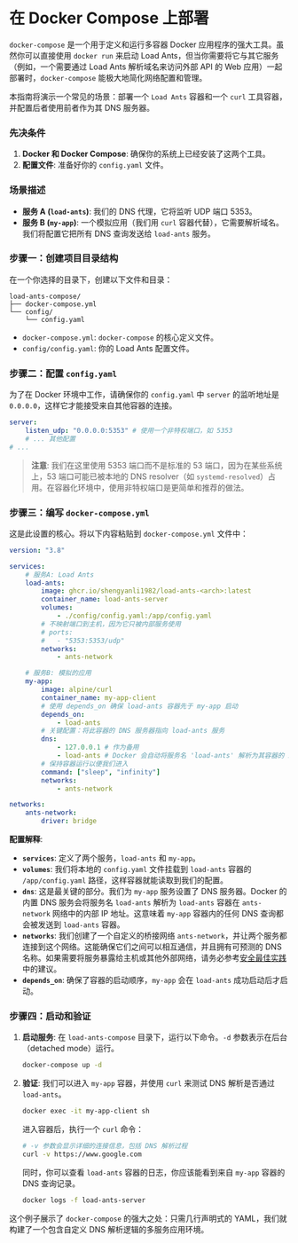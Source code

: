 # 在 Docker Compose 上部署

`docker-compose` 是一个用于定义和运行多容器 Docker 应用程序的强大工具。虽然你可以直接使用 `docker run` 来启动 Load Ants，但当你需要将它与其它服务（例如，一个需要通过 Load Ants 解析域名来访问外部 API 的 Web 应用）一起部署时，`docker-compose` 能极大地简化网络配置和管理。

本指南将演示一个常见的场景：部署一个 `Load Ants` 容器和一个 `curl` 工具容器，并配置后者使用前者作为其 DNS 服务器。

### 先决条件

1.  **Docker 和 Docker Compose**: 确保你的系统上已经安装了这两个工具。
2.  **配置文件**: 准备好你的 `config.yaml` 文件。

### 场景描述

-   **服务 A (`load-ants`)**: 我们的 DNS 代理，它将监听 UDP 端口 5353。
-   **服务 B (`my-app`)**: 一个模拟应用（我们用 `curl` 容器代替），它需要解析域名。我们将配置它把所有 DNS 查询发送给 `load-ants` 服务。

### 步骤一：创建项目目录结构

在一个你选择的目录下，创建以下文件和目录：

```
load-ants-compose/
├── docker-compose.yml
└── config/
    └── config.yaml
```

-   `docker-compose.yml`: `docker-compose` 的核心定义文件。
-   `config/config.yaml`: 你的 Load Ants 配置文件。

### 步骤二：配置 `config.yaml`

为了在 Docker 环境中工作，请确保你的 `config.yaml` 中 `server` 的监听地址是 `0.0.0.0`，这样它才能接受来自其他容器的连接。

```yaml
server:
    listen_udp: "0.0.0.0:5353" # 使用一个非特权端口，如 5353
    # ... 其他配置
# ...
```

> **注意**: 我们在这里使用 5353 端口而不是标准的 53 端口，因为在某些系统上，53 端口可能已被本地的 DNS resolver（如 `systemd-resolved`）占用。在容器化环境中，使用非特权端口是更简单和推荐的做法。

### 步骤三：编写 `docker-compose.yml`

这是此设置的核心。将以下内容粘贴到 `docker-compose.yml` 文件中：

```yaml
version: "3.8"

services:
    # 服务A: Load Ants
    load-ants:
        image: ghcr.io/shengyanli1982/load-ants-<arch>:latest
        container_name: load-ants-server
        volumes:
            - ./config/config.yaml:/app/config.yaml
        # 不映射端口到主机，因为它只被内部服务使用
        # ports:
        #   - "5353:5353/udp"
        networks:
            - ants-network

    # 服务B: 模拟的应用
    my-app:
        image: alpine/curl
        container_name: my-app-client
        # 使用 depends_on 确保 load-ants 容器先于 my-app 启动
        depends_on:
            - load-ants
        # 关键配置：将此容器的 DNS 服务器指向 load-ants 服务
        dns:
            - 127.0.0.1 # 作为备用
            - load-ants # Docker 会自动将服务名 'load-ants' 解析为其容器的 IP 地址
        # 保持容器运行以便我们进入
        command: ["sleep", "infinity"]
        networks:
            - ants-network

networks:
    ants-network:
        driver: bridge
```

**配置解释**:

-   **`services`**: 定义了两个服务，`load-ants` 和 `my-app`。
-   **`volumes`**: 我们将本地的 `config.yaml` 文件挂载到 `load-ants` 容器的 `/app/config.yaml` 路径，这样容器就能读取到我们的配置。
-   **`dns`**: 这是最关键的部分。我们为 `my-app` 服务设置了 DNS 服务器。Docker 的内置 DNS 服务会将服务名 `load-ants` 解析为 `load-ants` 容器在 `ants-network` 网络中的内部 IP 地址。这意味着 `my-app` 容器内的任何 DNS 查询都会被发送到 `load-ants` 容器。
-   **`networks`**: 我们创建了一个自定义的桥接网络 `ants-network`，并让两个服务都连接到这个网络。这能确保它们之间可以相互通信，并且拥有可预测的 DNS 名称。如果需要将服务暴露给主机或其他外部网络，请务必参考[安全最佳实践](./security.md)中的建议。
-   **`depends_on`**: 确保了容器的启动顺序，`my-app` 会在 `load-ants` 成功启动后才启动。

### 步骤四：启动和验证

1.  **启动服务**:
    在 `load-ants-compose` 目录下，运行以下命令。`-d` 参数表示在后台（detached mode）运行。

    ```bash
    docker-compose up -d
    ```

2.  **验证**:
    我们可以进入 `my-app` 容器，并使用 `curl` 来测试 DNS 解析是否通过 `load-ants`。
    ```bash
    docker exec -it my-app-client sh
    ```
    进入容器后，执行一个 `curl` 命令：
    ```sh
    # -v 参数会显示详细的连接信息，包括 DNS 解析过程
    curl -v https://www.google.com
    ```
    同时，你可以查看 `load-ants` 容器的日志，你应该能看到来自 `my-app` 容器的 DNS 查询记录。
    ```bash
    docker logs -f load-ants-server
    ```

这个例子展示了 `docker-compose` 的强大之处：只需几行声明式的 YAML，我们就构建了一个包含自定义 DNS 解析逻辑的多服务应用环境。
